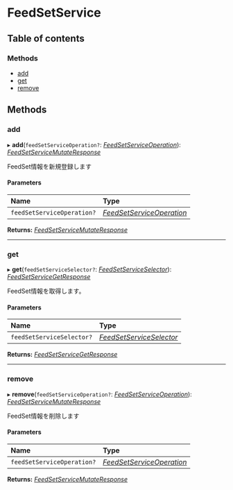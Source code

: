 # FeedSetService


## Table of contents

### Methods

- [add](feedsetservice.md#add)
- [get](feedsetservice.md#get)
- [remove](feedsetservice.md#remove)

## Methods

### add

▸ **add**(`feedSetServiceOperation?`: [*FeedSetServiceOperation*](../../data/display/feedsetserviceoperation.md)): [*FeedSetServiceMutateResponse*](../../data/display/feedsetservicemutateresponse.md)

<div lang=\"ja\">FeedSet情報を新規登録します</div> 

#### Parameters

| Name | Type |
| :------ | :------ |
| `feedSetServiceOperation?` | [*FeedSetServiceOperation*](../../data/display/feedsetserviceoperation.md) |

**Returns:** [*FeedSetServiceMutateResponse*](../../data/display/feedsetservicemutateresponse.md)

___

### get

▸ **get**(`feedSetServiceSelector?`: [*FeedSetServiceSelector*](../../data/display/feedsetserviceselector.md)): [*FeedSetServiceGetResponse*](../../data/display/feedsetservicegetresponse.md)

<div lang=\"ja\">FeedSet情報を取得します。</div> 

#### Parameters

| Name | Type |
| :------ | :------ |
| `feedSetServiceSelector?` | [*FeedSetServiceSelector*](../../data/display/feedsetserviceselector.md) |

**Returns:** [*FeedSetServiceGetResponse*](../../data/display/feedsetservicegetresponse.md)

___

### remove

▸ **remove**(`feedSetServiceOperation?`: [*FeedSetServiceOperation*](../../data/display/feedsetserviceoperation.md)): [*FeedSetServiceMutateResponse*](../../data/display/feedsetservicemutateresponse.md)

<div lang=\"ja\">FeedSet情報を削除します</div> 

#### Parameters

| Name | Type |
| :------ | :------ |
| `feedSetServiceOperation?` | [*FeedSetServiceOperation*](../../data/display/feedsetserviceoperation.md) |

**Returns:** [*FeedSetServiceMutateResponse*](../../data/display/feedsetservicemutateresponse.md)
